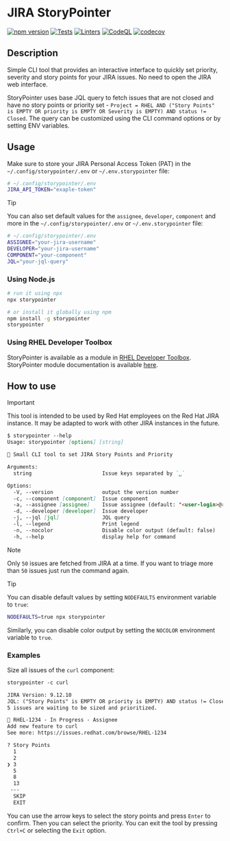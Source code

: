 # JIRA StoryPointer

[![npm version][npm-status]][npm] [![Tests][test-status]][test] [![Linters][lint-status]][lint] [![CodeQL][codeql-status]][codeql] [![codecov][codecov-status]][codecov]

[npm]: https://www.npmjs.com/package/storypointer
[npm-status]: https://img.shields.io/npm/v/storypointer

[test]: https://github.com/redhat-plumbers-in-action/storypointer/actions/workflows/tests.yml
[test-status]: https://github.com/redhat-plumbers-in-action/storypointer/actions/workflows/tests.yml/badge.svg

[lint]: https://github.com/redhat-plumbers-in-action/storypointer/actions/workflows/lint.yml
[lint-status]: https://github.com/redhat-plumbers-in-action/storypointer/actions/workflows/lint.yml/badge.svg

[codeql]: https://github.com/redhat-plumbers-in-action/storypointer/actions/workflows/codeql-analysis.yml
[codeql-status]: https://github.com/redhat-plumbers-in-action/storypointer/actions/workflows/codeql-analysis.yml/badge.svg

[codecov]: https://codecov.io/gh/redhat-plumbers-in-action/storypointer
[codecov-status]: https://codecov.io/gh/redhat-plumbers-in-action/storypointer/graph/badge.svg?token=79yXVIeHyn

<!-- -->

## Description

Simple CLI tool that provides an interactive interface to quickly set priority, severity and story points for your JIRA issues. No need to open the JIRA web interface.

StoryPointer uses base JQL query to fetch issues that are not closed and have no story points or priority set - `Project = RHEL AND ("Story Points" is EMPTY OR priority is EMPTY OR Severity is EMPTY) AND status != Closed`. The query can be customized using the CLI command options or by setting ENV variables.

## Usage

Make sure to store your JIRA Personal Access Token (PAT) in the `~/.config/storypointer/.env` or `~/.env.storypointer` file:

```bash
# ~/.config/storypointer/.env
JIRA_API_TOKEN="exaple-token"
```

> [!TIP]
>
> You can also set default values for the `assignee`, `developer`, `component` and more in the `~/.config/storypointer/.env` or `~/.env.storypointer` file:
>
> ```bash
> # ~/.config/storypointer/.env
> ASSIGNEE="your-jira-username"
> DEVELOPER="your-jira-username"
> COMPONENT="your-component"
> JQL="your-jql-query"
> ```

### Using Node.js

```bash
# run it using npx
npx storypointer

# or install it globally using npm
npm install -g storypointer
storypointer
```

### Using RHEL Developer Toolbox

StoryPointer is available as a module in [RHEL Developer Toolbox](https://gitlab.com/redhat/rhel/tools/rhel-developer-toolbox). StoryPointer module documentation is available [here](https://gitlab.com/redhat/rhel/tools/rhel-developer-toolbox/-/blob/main/doc/source/modules/storypointer.rst).

## How to use

> [!IMPORTANT]
>
> This tool is intended to be used by Red Hat employees on the Red Hat JIRA instance. It may be adapted to work with other JIRA instances in the future.

```md
$ storypointer --help
Usage: storypointer [options] [string]

📐 Small CLI tool to set JIRA Story Points and Priority

Arguments:
  string                       Issue keys separated by `␣`

Options:
  -V, --version                output the version number
  -c, --component [component]  Issue component
  -a, --assignee [assignee]    Issue assignee (default: "<user-login>@redhat.com")
  -d, --developer [developer]  Issue developer
  -j, --jql [jql]              JQL query
  -l, --legend                 Print legend
  -n, --nocolor                Disable color output (default: false)
  -h, --help                   display help for command
```

> [!NOTE]
>
> Only `50` issues are fetched from JIRA at a time. If you want to triage more than `50` issues just run the command again.

> [!TIP]
>
> You can disable default values by setting `NODEFAULTS` environment variable to `true`:
>
> ```bash
> NODEFAULTS=true npx storypointer
> ```
>
> Similarly, you can disable color output by setting the `NOCOLOR` environment variable to `true`.

### Examples

Size all issues of the `curl` component:

```md
storypointer -c curl

JIRA Version: 9.12.10
JQL: ("Story Points" is EMPTY OR priority is EMPTY) AND status != Closed AND component = curl ORDER BY id DESC
5 issues are waiting to be sized and prioritized.

🐛 RHEL-1234 - In Progress - Assignee
Add new feature to curl
See more: https://issues.redhat.com/browse/RHEL-1234

? Story Points
  1
  2
❯ 3
  5
  8
  13
 ---
  SKIP
  EXIT
```

You can use the arrow keys to select the story points and press `Enter` to confirm. Then you can select the priority. You can exit the tool by pressing `Ctrl+C` or selecting the `Exit` option.
